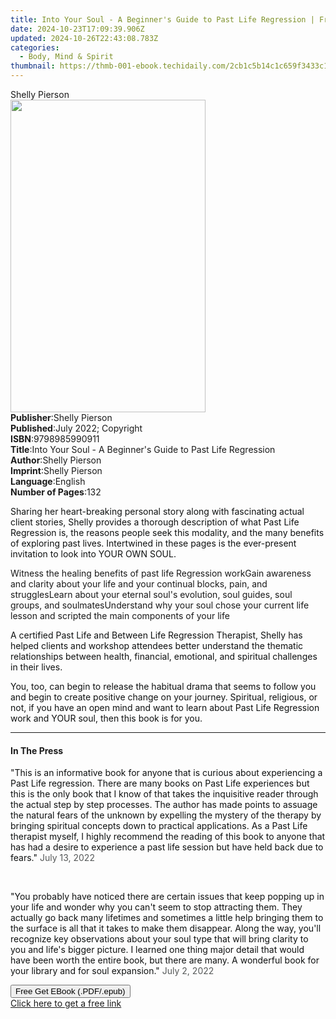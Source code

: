 ```yaml
---
title: Into Your Soul - A Beginner's Guide to Past Life Regression | Free Book
date: 2024-10-23T17:09:39.906Z
updated: 2024-10-26T22:43:08.783Z
categories:
  - Body, Mind & Spirit
thumbnail: https://thmb-001-ebook.techidaily.com/2cb1c5b14c1c659f3433c100df4671ac63e3753650aa665f4bbe513dcc22c6ad.jpg
---
```

<main id="book-container">
  <div class="flex flex-col">
    <div class="book-brief flex-1 py-6 px-4 sm:p-6 md:py-10 md:px-8">
      <!-- brief-->
      <div class="book-brief-main">Shelly Pierson</div>
    </div>
    <div
      class="book-meta-info flex-1 grid gap-4 col-start-1 col-end-3 row-start-1 sm:mb-6 sm:grid-cols-4 lg:gap-6 lg:col-start-2 lg:row-end-6 lg:row-span-6 lg:mb-0"
    >
      <div
        class="book-meta-info-left place-content-center mt-4 p-4 text-sm leading-6 col-start-2 col-span-2 dark:text-slate-400"
      >
        <img
          class="w-full h-500 object-cover rounded-lg sm:h-255 sm:col-span-2 lg:col-span-full"
          src="https://img-001-ebook.techidaily.com/17841d0e607ff88cf8fc943d08410be3152d87e950830e697f9fa4ef6d69f86a.jpg"
          alt=""
          width="312"
          height="500"
        />
      </div>
      <div
        class="book-meta-info-right mt-2 col-start-1 row-start-2 col-span-3 self-center"
      >
        <!-- meta data  -->
        <div class="flex flex-col px-4 md:px-8">
          <div class="flex-1">
            <strong>Publisher</strong>:<span class="px-2">Shelly Pierson</span>
          </div>
          <div class="flex-1">
            <strong>Published</strong>:<span class="px-2"
              >July 2022; Copyright</span
            >
          </div>
          <div class="flex-1">
            <strong>ISBN</strong>:<span class="px-2">9798985990911</span>
          </div>
          <div class="flex-1">
            <strong>Title</strong>:<span class="px-2"
              >Into Your Soul - A Beginner&#39;s Guide to Past Life
              Regression</span
            >
          </div>
          <div class="flex-1">
            <strong>Author</strong>:<span class="px-2">Shelly Pierson</span>
          </div>
          <div class="flex-1">
            <strong>Imprint</strong>:<span class="px-2">Shelly Pierson</span>
          </div>
          <div class="flex-1">
            <strong>Language</strong>:<span class="px-2">English</span>
          </div>
          <div class="flex-1">
            <strong>Number of Pages</strong>:<span class="px-2">132</span>
          </div>
        </div>
      </div>
    </div>
    <div class="book-description flex-1 py-6 px-4 sm:p-6 md:py-10 md:px-8">
      <div class="book-description-main">
        <div accordion-content="" id="description">
          <p>
            <span style="color: rgb(15, 17, 17)"
              >Sharing her heart-breaking personal story along with fascinating
              actual client stories, Shelly provides a thorough description of
              what Past Life Regression is, the reasons people seek this
              modality, and the many benefits of exploring past lives.
              Intertwined in these pages is the ever-present invitation to look
              into YOUR OWN SOUL.</span
            >
          </p>
          Witness the healing benefits of past life Regression workGain
          awareness and clarity about your life and your continual blocks, pain,
          and strugglesLearn about your eternal soul's evolution, soul guides,
          soul groups, and soulmatesUnderstand why your
          soul&nbsp;chose&nbsp;your current life lesson and scripted the main
          components of your life
          <p>
            <span style="color: rgb(15, 17, 17)"
              >A certified Past Life and Between Life Regression Therapist,
              Shelly has helped clients and workshop attendees better understand
              the thematic relationships between health, financial, emotional,
              and spiritual challenges in their lives.</span
            >
          </p>
          <p>
            <span style="color: rgb(15, 17, 17)"
              >You, too, can begin to release the habitual drama that seems to
              follow you and begin to create positive change on your journey.
              Spiritual, religious, or not, if you have an open mind and want to
              learn about Past Life Regression work and YOUR soul, then this
              book is for you.</span
            >
          </p>
        </div>
        <div class="accordion-fader"></div>
      </div>
    </div>
    <div class="book-excerpts flex-1 py-6 px-4 sm:p-6 md:py-10 md:px-8">
      <!-- excerpts-->
      <div class="book-excerpts-main">
        <hr />
        <h4 class="placeholder placeholder-heading">
          <span>In The Press</span>
        </h4>
        <p></p>
        <p>
          "<span style="color: rgba(15, 17, 17, 1)"
            >This is an informative book for anyone that is curious about
            experiencing a Past Life regression. There are many books on Past
            Life experiences but this is the only book that I know of that takes
            the inquisitive reader through the actual step by step processes.
            The author has made points to assuage the natural fears of the
            unknown by expelling the mystery of the therapy by bringing
            spiritual concepts down to practical applications. As a Past Life
            therapist myself, I highly recommend the reading of this book to
            anyone that has had a desire to experience a past life session but
            have held back due to fears." </span
          ><span style="color: rgba(86, 89, 89, 1)">July 13, 2022</span>
        </p>
        <p><br /></p>
        <p>
          <span style="color: rgba(15, 17, 17, 1)"
            >"You probably have noticed there are certain issues that keep
            popping up in your life and wonder why you can't seem to stop
            attracting them. They actually go back many lifetimes and sometimes
            a little help bringing them to the surface is all that it takes to
            make them disappear. Along the way, you'll recognize key
            observations about your soul type that will bring clarity to you and
            life's bigger picture. I learned one thing major detail that would
            have been worth the entire book, but there are many. A wonderful
            book for your library and for soul expansion." </span
          ><span style="color: rgba(86, 89, 89, 1)">July 2, 2022</span>
        </p>
        <p></p>
      </div>
    </div>
    <div
      class="book-about-author flex-1 py-6 px-4 sm:p-6 md:py-10 md:px-8"
    ></div>
    <div class="book-free-get flex-1 py-6 px-4 sm:p-6 md:py-10 md:px-8">
      <button
        id="btn-free-get"
        class="bg-blue-500 hover:bg-blue-700 text-white font-bold py-2 px-4 rounded"
      >
        Free Get EBook (.PDF/.epub)
      </button>
      <div id="countdown-display" class="px-2 text-lg mt-2"></div>
      <a
        id="free-link"
        class="hidden bg-blue-500 hover:bg-blue-700 text-white font-bold py-2 px-4 rounded"
        href="https://www.ebooks.com/en-us/book/210640334/into-your-soul-a-beginner-s-guide-to-past-life-regression/shelly-pierson/"
        target="_blank"
        >Click here to get a free link</a
      >
    </div>
    <script>
      let countdownTime = 0;
      let countdownInterval = null;
      document
        .getElementById('btn-free-get')
        .addEventListener('click', startCountdown);
      function startCountdown() {
        countdownTime = new Date().getTime() + 60000 * 3;
        countdownInterval = setInterval(updateCountdown, 1000);
        document.getElementById('btn-free-get').disabled = true;
        document
          .getElementById('btn-free-get')
          .classList.add('bg-gray-500', 'cursor-not-allowed');
      }
      function updateCountdown() {
        let currentTime = new Date().getTime();
        let timeLeft = countdownTime - currentTime;
        let secondsLeft = Math.floor(timeLeft / 1000);
        document.getElementById('countdown-display').innerHTML =
          `Remaining time: ${secondsLeft} seconds.`;
        if (secondsLeft <= 0) {
          clearInterval(countdownInterval);
          document.getElementById('btn-free-get').classList.add('hidden');
          document.getElementById('free-link').classList.remove('hidden');
          document.getElementById('countdown-display').innerHTML = '';
        }
      }
    </script>
  </div>
</main>

<ins class="adsbygoogle"
      style="display:block"
      data-ad-client="ca-pub-7571918770474297"
      data-ad-slot="8358498916"
      data-ad-format="auto"
      data-full-width-responsive="true"></ins>
    